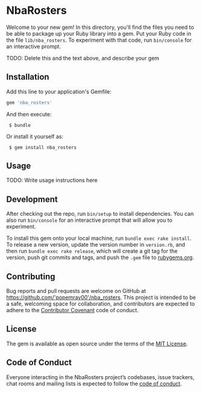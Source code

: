 # NbaRosters

 Welcome to your new gem! In this directory, you'll find the files you need to be able to package up your Ruby library into a gem. Put your Ruby code in the file `lib/nba_rosters`. To experiment with that code, run `bin/console` for an interactive prompt.

 TODO: Delete this and the text above, and describe your gem

 ## Installation

 Add this line to your application's Gemfile:

 ```ruby
 gem 'nba_rosters'
 ```

 And then execute:

     $ bundle

 Or install it yourself as:

     $ gem install nba_rosters

 ## Usage

 TODO: Write usage instructions here

 ## Development

 After checking out the repo, run `bin/setup` to install dependencies. You can also run `bin/console` for an interactive prompt that will allow you to experiment.

 To install this gem onto your local machine, run `bundle exec rake install`. To release a new version, update the version number in `version.rb`, and then run `bundle exec rake release`, which will create a git tag for the version, push git commits and tags, and push the `.gem` file to [rubygems.org](https://rubygems.org).

 ## Contributing

 Bug reports and pull requests are welcome on GitHub at https://github.com/'popemray00'/nba_rosters. This project is intended to be a safe, welcoming space for collaboration, and contributors are expected to adhere to the [Contributor Covenant](http://contributor-covenant.org) code of conduct.

 ## License

 The gem is available as open source under the terms of the [MIT License](https://opensource.org/licenses/MIT).

 ## Code of Conduct

 Everyone interacting in the NbaRosters project’s codebases, issue trackers, chat rooms and mailing lists is expected to follow the [code of conduct](https://github.com/'popemray00'/nba_rosters/blob/master/CODE_OF_CONDUCT.md).
